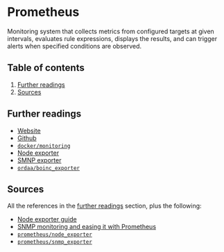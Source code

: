 # Prometheus

Monitoring system that collects metrics from configured targets at given intervals, evaluates rule expressions, displays the results, and can trigger alerts when specified conditions are observed.

## Table of contents <!-- omit in toc -->

1. [Further readings](#further-readings)
1. [Sources](#sources)

## Further readings

- [Website]
- [Github]
- [`docker/monitoring`][docker/monitoring]
- [Node exporter]
- [SMNP exporter]
- [`ordaa/boinc_exporter`][ordaa/boinc_exporter]

## Sources

All the references in the [further readings] section, plus the following:

- [Node exporter guide]
- [SNMP monitoring and easing it with Prometheus]
- [`prometheus/node_exporter`][prometheus/node_exporter]
- [`prometheus/snmp_exporter`][prometheus/snmp_exporter]

<!--
  References
  -->

<!-- Upstream -->
[github]: https://github.com/prometheus/prometheus
[node exporter guide]: https://prometheus.io/docs/guides/node-exporter/
[prometheus/node_exporter]: https://github.com/prometheus/node_exporter
[prometheus/snmp_exporter]: https://github.com/prometheus/snmp_exporter
[website]: https://prometheus.io/

<!-- In-article sections -->
[further readings]: #further-readings

<!-- Knowledge base -->
[grafana]: grafana.md
[node exporter]: node%20exporter.md
[smnp exporter]: smnp%20exporter.md

<!-- Files -->
[docker/monitoring]: ../docker/monitoring/README.md

<!-- Others -->
[ordaa/boinc_exporter]: https://gitlab.com/ordaa/boinc_exporter
[snmp monitoring and easing it with prometheus]: https://medium.com/@openmohan/snmp-monitoring-and-easing-it-with-prometheus-b157c0a42c0c
